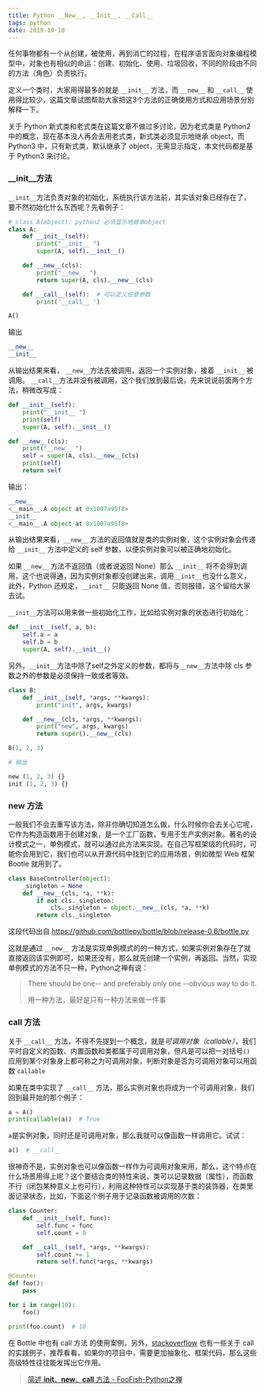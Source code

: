 ```yaml
---
title: Python __New__, __Init__, __Call__
tags: python
date: 2019-10-10
---
```


任何事物都有一个从创建，被使用，再到消亡的过程，在程序语言面向对象编程模型中，对象也有相似的命运：创建、初始化、使用、垃圾回收，不同的阶段由不同的方法（角色）负责执行。

定义一个类时，大家用得最多的就是 `__init__` 方法，而 `__new__` 和 `__call__` 使用得比较少，这篇文章试图帮助大家把这3个方法的正确使用方式和应用场景分别解释一下。

关于 Python 新式类和老式类在这篇文章不做过多讨论，因为老式类是 Python2 中的概念，现在基本没人再会去用老式类，新式类必须显示地继承 object，而 Python3 中，只有新式类，默认继承了 object，无需显示指定，本文代码都是基于 Python3 来讨论。

### __init__方法

`__init__`方法负责对象的初始化，系统执行该方法前，其实该对象已经存在了，要不然初始化什么东西呢？先看例子：

```python
# class A(object): python2 必须显示地继承object
class A:
    def __init__(self):
        print("__init__ ")
        super(A, self).__init__()

    def __new__(cls):
        print("__new__ ")
        return super(A, cls).__new__(cls)

    def __call__(self):  # 可以定义任意参数
        print('__call__ ')

A()
```

输出

```python
__new__
__init__
```

从输出结果来看， `__new__`方法先被调用，返回一个实例对象，接着 `__init__` 被调用。 `__call__`方法并没有被调用，这个我们放到最后说，先来说说前面两个方法，稍微改写成：

```python
def __init__(self):
    print("__init__ ")
    print(self)
    super(A, self).__init__()

def __new__(cls):
    print("__new__ ")
    self = super(A, cls).__new__(cls)
    print(self)
    return self
```

输出：

```python
__new__ 
<__main__.A object at 0x1007a95f8>
__init__ 
<__main__.A object at 0x1007a95f8>
```

从输出结果来看，`__new__` 方法的返回值就是类的实例对象，这个实例对象会传递给 `__init__` 方法中定义的 self 参数，以便实例对象可以被正确地初始化。

如果 `__new__` 方法不返回值（或者说返回 None）那么 `__init__` 将不会得到调用，这个也说得通，因为实例对象都没创建出来，调用`__init__`也没什么意义，此外，Python 还规定，`__init__` 只能返回 None 值，否则报错，这个留给大家去试。

`__init__`方法可以用来做一些初始化工作，比如给实例对象的状态进行初始化：

```python
def __init__(self, a, b):
    self.a = a
    self.b = b
    super(A, self).__init__()
```

另外，`__init__`方法中除了self之外定义的参数，都将与`__new__`方法中除 cls 参数之外的参数是必须保持一致或者等效。

```python
class B:
    def __init__(self, *args, **kwargs):
        print("init", args, kwargs)

    def __new__(cls, *args, **kwargs):
        print("new", args, kwargs)
        return super().__new__(cls)

B(1, 2, 3)

# 输出

new (1, 2, 3) {}
init (1, 2, 3) {}
```

### __new__ 方法

一般我们不会去重写该方法，除非你确切知道怎么做，什么时候你会去关心它呢，它作为构造函数用于创建对象，是一个工厂函数，专用于生产实例对象。著名的设计模式之一，单例模式，就可以通过此方法来实现。在自己写框架级的代码时，可能你会用到它，我们也可以从开源代码中找到它的应用场景，例如微型 Web 框架 Bootle 就用到了。

```python
class BaseController(object):
    _singleton = None
    def __new__(cls, *a, **k):
        if not cls._singleton:
            cls._singleton = object.__new__(cls, *a, **k)
        return cls._singleton
```

这段代码出自 https://github.com/bottlepy/bottle/blob/release-0.6/bottle.py

这就是通过 `__new__` 方法是实现单例模式的的一种方式，如果实例对象存在了就直接返回该实例即可，如果还没有，那么就先创建一个实例，再返回。当然，实现单例模式的方法不只一种，Python之禅有说：

> There should be one-- and preferably only one --obvious way to do it.
>
> 用一种方法，最好是只有一种方法来做一件事

### __call__ 方法

关于 `__call__` 方法，不得不先提到一个概念，就是*可调用对象（callable）*，我们平时自定义的函数、内置函数和类都属于可调用对象，但凡是可以把一对括号`()`应用到某个对象身上都可称之为可调用对象，判断对象是否为可调用对象可以用函数 `callable`

如果在类中实现了 `__call__` 方法，那么实例对象也将成为一个可调用对象，我们回到最开始的那个例子：

```python
a = A()
print(callable(a))  # True
```

`a`是实例对象，同时还是可调用对象，那么我就可以像函数一样调用它。试试：

```python
a()  # __call__
```

很神奇不是，实例对象也可以像函数一样作为可调用对象来用，那么，这个特点在什么场景用得上呢？这个要结合类的特性来说，类可以记录数据（属性），而函数不行（闭包某种意义上也可行），利用这种特性可以实现基于类的装饰器，在类里面记录状态，比如，下面这个例子用于记录函数被调用的次数：

```python
class Counter:
    def __init__(self, func):
        self.func = func
        self.count = 0

    def __call__(self, *args, **kwargs):
        self.count += 1
        return self.func(*args, **kwargs)

@Counter
def foo():
    pass

for i in range(10):
    foo()

print(foo.count)  # 10
```

在 Bottle 中也有 call 方法 的使用案例，另外，[stackoverflow](https://stackoverflow.com/questions/5824881/python-call-special-method-practical-example) 也有一些关于 call 的实践例子，推荐看看，如果你的项目中，需要更加抽象化、框架代码，那么这些高级特性往往能发挥出它作用。

> [简述 __init__、__new__、__call__ 方法 - FooFish-Python之禅](https://foofish.net/magic-method.html)

